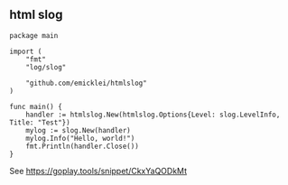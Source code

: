 ## html slog

```
package main

import (
	"fmt"
	"log/slog"

	"github.com/emicklei/htmlslog"
)

func main() {
	handler := htmlslog.New(htmlslog.Options{Level: slog.LevelInfo, Title: "Test"})
	mylog := slog.New(handler)
	mylog.Info("Hello, world!")
	fmt.Println(handler.Close())
}
```

See https://goplay.tools/snippet/CkxYaQODkMt